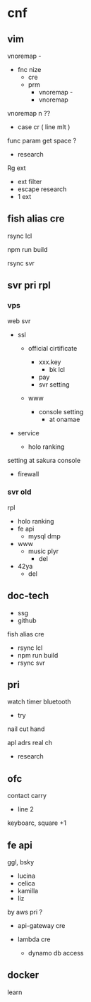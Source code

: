 
# cnf


## vim

vnoremap -
- fnc nize
  - cre
  - prm
    - vnoremap -
    - vnoremap <bar>


vnoremap n ??
- case cr ( line mlt )


func param get space ?
- research


Rg ext
- ext filter
- escape research
- 1 ext


## fish alias cre

rsync lcl

npm run build

rsync svr


## svr pri rpl

### vps

web svr
- ssl
  - official cirtificate
    - xxx.key
      - bk lcl
    - pay
    - svr setting

  - www
    - console setting
      - at onamae

- service
  - holo ranking


setting at sakura console
- firewall


### svr old

rpl
- holo ranking
- fe api
  - mysql dmp
- www
  - music plyr
    - del
- 42ya
  - del


## doc-tech

- ssg
- github


fish alias cre
- rsync lcl
- npm run build
- rsync svr


## pri

watch timer bluetooth
- try


nail cut hand


apl adrs real ch
- research


## ofc

contact carry
- line 2


keyboarc, square +1


## fe api

ggl, bsky
- lucina
- celica
- kamilla
- liz


by aws pri ?
- api-gateway cre

- lambda cre
  - dynamo db access


## docker

learn



